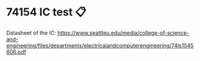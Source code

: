 ﻿# 74154 IC test 📋
 
Datasheet of the IC: https://www.seattleu.edu/media/college-of-science-and-engineering/files/departments/electricalandcomputerengineering/74ls1545606.pdf

